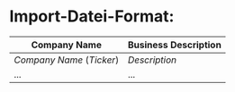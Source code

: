 # Import-Datei-Format:

| Company Name              | Business Description |
|---------------------------|----------------------|
| _Company Name_ (_Ticker_) | _Description_        |
| ...                       | ...                  |
